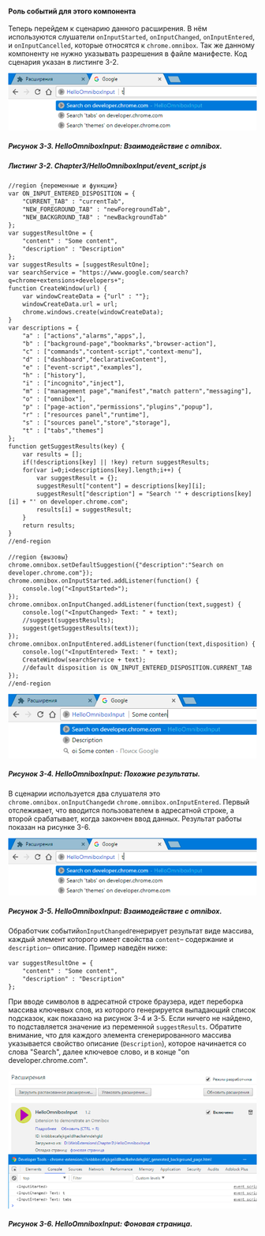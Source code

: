 #### Роль событий для этого компонента

Теперь перейдем к сценарию данного расширения. В нём используются слушатели `onInputStarted`, `onInputChanged`, `onInputEntered`, и `onInputCancelled`, которые относятся к `chrome.omnibox`. Так же данному компоненту не нужно указывать разрешения в файле манифесте. Код сценария указан в листинге 3-2.

![Рисунок 3-3. HelloOmniboxInput: Взаимодействие с omnibox](/assets/figure-3-3.png)

##### Рисунок 3-3. _HelloOmniboxInput: Взаимодействие с omnibox._

##### Листинг 3-2. _Chapter3/HelloOmniboxInput/event\_script.js_

```
//region {переменные и функции}
var ON_INPUT_ENTERED_DISPOSITION = {
    "CURRENT_TAB" : "currentTab",
    "NEW_FOREGROUND_TAB" : "newForegroundTab",
    "NEW_BACKGROUND_TAB" : "newBackgroundTab"
};
var suggestResultOne = {
    "content" : "Some content",
    "description" : "Description"
};
var suggestResults = [suggestResultOne];
var searchService = "https://www.google.com/search?q=chrome+extensions+developers+";
function CreateWindow(url) {
    var windowCreateData = {"url" : ""};
    windowCreateData.url = url;
    chrome.windows.create(windowCreateData);
}
var descriptions = {
    "a" : ["actions","alarms","apps",],
    "b" : ["background-page","bookmarks","browser-action"],
    "c" : ["commands","content-script","context-menu"],
    "d" : ["dashboard","declarativeContent"],
    "e" : ["event-script","examples"],
    "h" : ["history"],
    "i" : ["incognito","inject"],
    "m" : ["management page","manifest","match pattern","messaging"],
    "o" : ["omnibox"],
    "p" : ["page-action","permissions","plugins","popup"],
    "r" : ["resources panel","runtime"],
    "s" : ["sources panel","store","storage"],
    "t" : ["tabs","themes"]
};
function getSuggestResults(key) {
    var results = [];
    if(!descriptions[key] || !key) return suggestResults;
    for(var i=0;i<descriptions[key].length;i++) {
        var suggestResult = {};
        suggestResult["content"] = descriptions[key][i];
        suggestResult["description"] = "Search '" + descriptions[key][i] + "' on developer.chrome.com";
        results[i] = suggestResult;
    }
    return results;
}
//end-region

//region {вызовы}
chrome.omnibox.setDefaultSuggestion({"description":"Search on developer.chrome.com"});
chrome.omnibox.onInputStarted.addListener(function() {
    console.log("<InputStarted>");
});
chrome.omnibox.onInputChanged.addListener(function(text,suggest) {
    console.log("<InputChanged> Text: " + text);
    //suggest(suggestResults);
    suggest(getSuggestResults(text));
});
chrome.omnibox.onInputEntered.addListener(function(text,disposition) {
    console.log("<InputEntered> Text: " + text);
    CreateWindow(searchService + text);
    //default disposition is ON_INPUT_ENTERED_DISPOSITION.CURRENT_TAB
});
//end-region
```

![Рисунок 3-4. HelloOmniboxInput: Похожие результаты](/assets/figure-3-4.png)

##### Рисунок 3-4. _HelloOmniboxInput: Похожие результаты._

В сценарии используется два слушателя это `chrome.omnibox.onInputChanged`и `chrome.omnibox.onInputEntered`. Первый отслеживает, что вводится пользователем в адресатной строке, а второй срабатывает, когда закончен ввод данных. Результат работы показан на рисунке 3-6.

![Рисунок 3-5. HelloOmniboxInput: Взаимодействие с omnibox](/assets/figure-3-5.png)

##### Рисунок 3-5. _HelloOmniboxInput: Взаимодействие с omnibox._

Обработчик событий`onInputChanged`генерирует результат виде массива, каждый элемент которого имеет свойства `content`– содержание и `description`– описание. Пример наведён ниже:

```
var suggestResultOne = {
    "content" : "Some content",
    "description" : "Description"
};
```

При вводе символов в адресатной строке браузера, идет переборка массива ключевых слов, из которого генерируется выпадающий список подсказок, как показано на рисунок 3-4 и 3-5. Если ничего не найдено, то подставляется значение из переменной `suggestResults`. Обратите внимание, что для каждого элемента сгенерированного массива указывается свойство описание \(`Description`\), которое начинается со слова "Search", далее ключевое слово, и в конце "on developer.chrome.com".

![Рисунок 3-6. HelloOmniboxInput: Фоновая страница](/assets/figure-3-6.png)

##### Рисунок 3-6. _HelloOmniboxInput: Фоновая страница._



